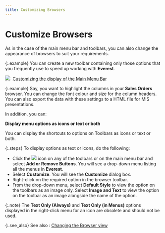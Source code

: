 ```yaml
---
title: Customizing Browsers
---
```


# Customize Browsers


As in the case of the main menu bar and toolbars, you can also change  the appearance of browsers to suit your requirements.


{:.example}
You can create a new toolbar containing only  those options that you frequently use to speed up working with **Everest**.


![]({{site.wwe_baseurl}}/img/lens.gif)  [Customizing  the display of the Main Menu Bar]({{site.wwe_baseurl}}/everest-client/customize-menu/customizing_the_display_of_main_menu.html)


{:.example}
Say, you want to highlight the columns in  your **Sales Orders** browser. You  can change the font colour and size for the column headers. You can also  export the data with these settings to a HTML file for MIS  presentations.


In addition, you can:


**Display menu options as icons or text or both**


You can display the shortcuts to options on Toolbars as icons or text  or both.


{:.steps}
To display options as text or icons, do the  following:

- Click the ![]({{site.wwe_baseurl}}/img/wwe_drop_down_button.gif) icon on any of the toolbars or on the main menu bar and select  **Add or Remove Buttons**. You will  see a drop-down menu listing all the menus in **Everest**.
- Select **Customize**. You will see the **Customize**  dialog box.
- Right-click  on the required option in the browser toolbar.
- From the drop-down  menu, select **Default Style** to  view the option on the toolbars as an image only. Select **Image 
 and Text** to view the option on the toolbar as an image alongside  the name of the option.



{:.note}
The **Text 
 Only (Always)** and **Text Only (in 
 Menus)** options displayed in the right-click menu for an icon are  obsolete and should not be used.


{:.see_also}
See also
: [Changing  the Browser view]({{site.wwe_baseurl}}/everest-client/ui/browsers/options/property-editor/changing_the_browser_view.html)
